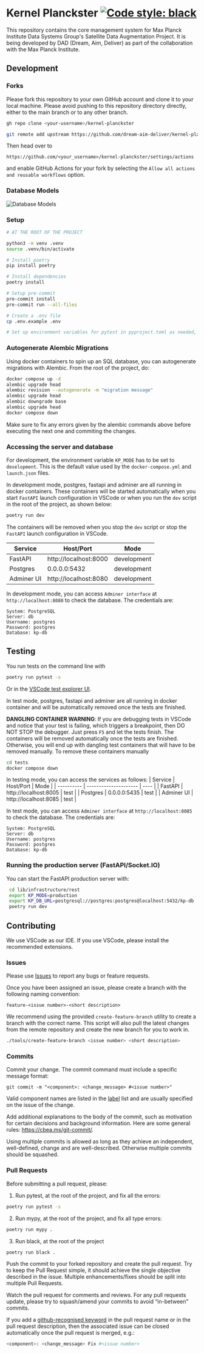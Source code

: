 # Kernel Planckster [![Code style: black](https://img.shields.io/badge/code%20style-black-000000.svg)](https://github.com/psf/black)

This repository contains the core management system for Max Planck Institute Data Systems Group's Satellite Data Augmentation Project. It is being developed by DAD (Dream, Aim, Deliver) as part of the collaboration with the Max Planck Institute.

## Development

### Forks
Please fork this repository to your own GitHub account and clone it to your local machine.
Please avoid pushing to this repository directory directly, either to the main branch or to any other branch.

```bash
gh repo clone <your-username>/kernel-planckster

git remote add upstream https://github.com/dream-aim-deliver/kernel-planckster.git
```
Then head over to 
```
https://github.com/<your_username>/kernel-planckster/settings/actions
```

and enable GitHub Actions for your fork by selecting the `Allow all actions and reusable workflows` option.


### Database Models

![Database Models](docs/kernel-planckster-db-models.png)


### Setup

```bash
# AT THE ROOT OF THE PROJECT

python3 -m venv .venv
source .venv/bin/activate

# Install poetry
pip install poetry

# Install dependencies
poetry install

# Setup pre-commit
pre-commit install
pre-commit run --all-files

# Create a .env file
cp .env.example .env

# Set up environment variables for pytest in pyproject.toml as needed, but the defaults should work
```


### Autogenerate Alembic Migrations

Using docker containers to spin up an SQL database, you can autogenerate migrations with Alembic. From the root of the project, do:

```bash
docker compose up -d
alembic upgrade head
alembic revision --autogenerate -m "migration message"
alembic upgrade head
alembic downgrade base
alembic upgrade head
docker compose down
```

Make sure to fix any errors given by the alembic commands above before executing the next one and commiting the changes.


### Accessing the server and database

For development, the environment variable `KP_MODE` has to be set to `development`. This is the default value used by the `docker-compose.yml` and `launch.json` files.

In development mode, postgres, fastapi and adminer are all running in docker containers. These containers will be started automatically when you start `FastAPI` launch configuration in VSCode or when you run the `dev` script in the root of the project, as shown below:

```bash
poetry run dev
```

The containers will be removed when you stop the `dev` script or stop the `FastAPI` launch configuration in VSCode.

| Service    | Host/Port             | Mode        |
| ---------- | --------------------- | ----------- |
| FastAPI    | http://localhost:8000 | development |
| Postgres   | 0.0.0.0:5432          | development |
| Adminer UI | http://localhost:8080 | development |


In development mode, you can access `Adminer interface` at `http://localhost:8080` to check the database. The credentials are:

```
System: PostgreSQL
Server: db
Username: postgres
Password: postgres
Database: kp-db
```

## Testing
You run tests on the command line with
```bash
poetry run pytest -s
``` 

Or in the [VSCode test explorer UI](https://marketplace.visualstudio.com/items?itemName=hbenl.vscode-test-explorer).

In test mode, postgres, fastapi and adminer are all running in docker container and will be automatically removed once the tests are finished. 

**DANGLING CONTAINER WARNING**: If you are debugging tests in VSCode and notice that your test is failing, which triggers a breakpoint, then DO NOT STOP the debugger. Just press `F5` and let the tests finish. The containers will be removed automatically once the tests are finished. Otherwise, you will end up with dangling test containers that will have to be removed manually. To remove these containers manually

```bash
cd tests
docker compose down
```

In testing mode, you can access the services as follows:
| Service    | Host/Port             | Mode |
| ---------- | --------------------- | ---- |
| FastAPI    | http://localhost:8005 | test |
| Postgres   | 0.0.0.0:5435          | test |
| Adminer UI | http://localhost:8085 | test |


In test mode, you can access `Adminer interface` at `http://localhost:8085` to check the database. The credentials are:

```
System: PostgreSQL
Server: db
Username: postgres
Password: postgres
Database: kp-db
```


### Running the production server (FastAPI/Socket.IO)

You can start the FastAPI production server with:

```bash
 cd lib/infrastructure/rest
 export KP_MODE=production
 export KP_DB_URL=postgresql://postgres:postgres@localhost:5432/kp-db
 poetry run dev
```


## Contributing

We use VSCode as our IDE. If you use VSCode, please install the recommended extensions.

### Issues
Please use [Issues](https://github.com/dream-aim-deliver/kernel-planckster/issues) to report any bugs or feature requests.


Once you have been assigned an issue, please create a branch with the following naming convention:
```
feature-<issue number>-<short description>
```

We recommend using the provided `create-feature-branch` utility to create a branch with the correct name. 
This script will also pull the latest changes from the remote repository and create the new branch for you to work in.


```bash
./tools/create-feature-branch <issue number> <short description>
```
### Commits
Commit your change. The commit command must include a specific message format:

```
git commit -m "<component>: <change_message> #<issue number>"
```

Valid component names are listed in the [label](https://github.com/dream-aim-deliver/kernel-planckster/labels) list and are usually specified on the issue of the change.

Add additional explanations to the body of the commit, such as motivation for certain decisions and background information. Here are some general rules: https://cbea.ms/git-commit/.


Using multiple commits is allowed as long as they achieve an independent, well-defined, change and are well-described. Otherwise multiple commits should be squashed.

### Pull Requests

Before submitting a pull request, please:

1. Run pytest, at the root of the project, and fix all the errors:
```bash
poetry run pytest -s
```

2. Run mypy, at the root of the project, and fix all type errors:
```bash
poetry run mypy .
```

3. Run black, at the root of the project
```bash
poetry run black .
```

Push the commit to your forked repository and create the pull request. Try to keep the Pull Request simple, it should achieve the single objective described in the issue. Multiple enhancements/fixes should be split into multiple Pull Requests.

Watch the pull request for comments and reviews. For any pull requests update, please try to squash/amend your commits to avoid “in-between” commits.

If you add a [github-recognised keyword](https://docs.github.com/en/issues/tracking-your-work-with-issues/linking-a-pull-request-to-an-issue) in the pull request name or in the pull request description, then the associated issue can be closed automatically once the pull request is merged, e.g.:


```bash
<component>: <change_message> Fix #<issue number>
```
